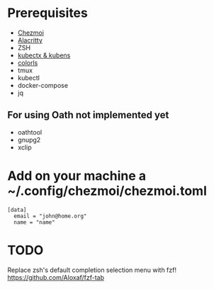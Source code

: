 # Prerequisites

- [Chezmoi](https://github.com/twpayne/chezmoi/blob/master/docs/INSTALL.md)
- [Alacritty](https://github.com/alacritty/alacritty)
- ZSH
- [kubectx & kubens](https://github.com/ahmetb/kubectx/releases)
- [colorls](https://github.com/athityakumar/colorls)
- tmux
- kubectl
- docker-compose
- jq

##  For using Oath not implemented yet
- oathtool
- gnupg2
- xclip

# Add on your machine a ~/.config/chezmoi/chezmoi.toml
```
[data]
  email = "john@home.org"
  name = "name"

```


# TODO
Replace zsh's default completion selection menu with fzf!
https://github.com/Aloxaf/fzf-tab